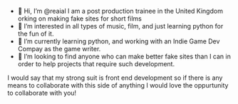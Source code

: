 - 👋 Hi, I’m @reaial I am a post production trainee in the United Kingdom orking on making fake sites for short films  
- 👀 I’m interested in all types of music, film, and just learning python for the fun of it. 
- 🌱 I’m currently learning python, and working with an Indie Game Dev Compay as the game writer. 
- 💞️ I’m looking to find anyone who can make better fake sites than I can in order to help projects that require such development. 


I would say that my strong suit is front end development so if there is any means to collaborate with this side of anything I would love the oppurtunity to collaborate with you! 

<!---
reaial/reaial is a ✨ special ✨ repository because its `README.md` (this file) appears on your GitHub profile.
You can click the Preview link to take a look at your changes.
--->
